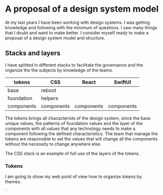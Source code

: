 # A proposal of a design system model

At my last years I have been working with design systems. I was getting knowledge and following with the minimum of questions. I saw many things that I doubt and want to make better. I consider myself ready to make a proposal of a design system model and structure.

## Stacks and layers

I have splitted in different stacks to facilitate the governance and the organize the the subjects by knowledge of the teams.

| tokens     | CSS        | React      | SwiftUI    |
| ---------- | ---------- | ---------- | ---------- |
| base       | reboot     |            |            |
| foundation | helpers    |            |            |
| components | components | components | components |

The tokens brings all chacacterists of the design system, since the base unique values, the patterns of foundation values and the layer of the components with all values that any technology needs to make a component following the defined characteristics. The team that manage the tokens are responsible to set the values that will change all the components without the necessity to change anywhere else.

The CSS stack is an example of full use of the layers of the tokens.

### Tokens

I am going to show my web point of view how to organize tokens by themes.

ˋ
